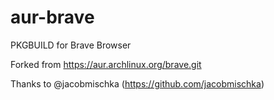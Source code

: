 # aur-brave
PKGBUILD for Brave Browser

Forked from https://aur.archlinux.org/brave.git 

Thanks to @jacobmischka (https://github.com/jacobmischka)
